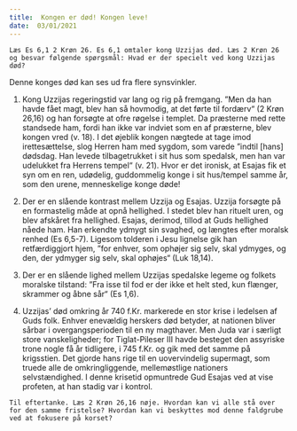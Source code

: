```yaml
---
title:  Kongen er død! Kongen leve!
date:  03/01/2021
---
```


`Læs Es 6,1 2 Krøn 26. Es 6,1 omtaler kong Uzzijas død. Læs 2 Krøn 26 og besvar følgende spørgsmål: Hvad er der specielt ved kong Uzzijas død?`

Denne konges død kan ses ud fra flere synsvinkler.

1. Kong Uzzijas regeringstid var lang og rig på fremgang. ”Men da han havde fået magt, blev han så hovmodig, at det førte til fordærv“ (2 Krøn 26,16) og han forsøgte at ofre røgelse i templet. Da præsterne med rette standsede ham, fordi han ikke var indviet som en af præsterne, blev kongen vred (v. 18). I det øjeblik kongen nægtede at tage imod irettesættelse, slog Herren ham med sygdom, som varede ”indtil [hans] dødsdag. Han levede tilbagetrukket i sit hus som spedalsk, men han var udelukket fra Herrens tempel“ (v. 21). Hvor er det ironisk, at Esajas fik et syn om en ren, udødelig, guddommelig konge i sit hus/tempel samme år, som den urene, menneskelige konge døde!

2. Der er en slående kontrast mellem Uzzija og Esajas. Uzzija forsøgte på en formastelig måde at opnå hellighed. I stedet blev han rituelt uren, og blev afskåret fra hellighed. Esajas, derimod, tillod at Guds hellighed nåede ham. Han erkendte ydmygt sin svaghed, og længtes efter moralsk renhed (Es 6,5-7). Ligesom tolderen i Jesu lignelse gik han retfærdiggjort hjem, ”for enhver, som ophøjer sig selv, skal ydmyges, og den, der ydmyger sig selv, skal ophøjes“ (Luk 18,14).

3. Der er en slående lighed mellem Uzzijas spedalske legeme og folkets moralske tilstand: ”Fra isse til fod er der ikke et helt sted, kun flænger, skrammer og åbne sår“ (Es 1,6).

4. Uzzijas’ død omkring år 740 f.Kr. markerede en stor krise i ledelsen af Guds folk. Enhver enevældig herskers død betyder, at nationen bliver sårbar i overgangsperioden til en ny magthaver. Men Juda var i særligt store vanskeligheder; for Tiglat-Pileser III havde besteget den assyriske trone nogle få år tidligere, i 745 f.Kr. og gik med det samme på krigsstien. Det gjorde hans rige til en uovervindelig supermagt, som truede alle de omkringliggende, mellemøstlige nationers selvstændighed. I denne krisetid opmuntrede Gud Esajas ved at vise profeten, at han stadig var i kontrol.

`Til eftertanke. Læs 2 Krøn 26,16 nøje. Hvordan kan vi alle stå over for den samme fristelse? Hvordan kan vi beskyttes mod denne faldgrube ved at fokusere på korset?`